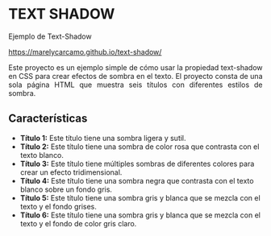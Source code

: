 # TEXT SHADOW

Ejemplo de Text-Shadow

https://marelycarcamo.github.io/text-shadow/
<p align="justify">Este proyecto es un ejemplo simple de cómo usar la propiedad text-shadow en CSS para crear efectos de sombra en el texto. El proyecto consta de una sola página HTML que muestra seis títulos con diferentes estilos de sombra.</p>

## Características
- **Título 1:** Este título tiene una sombra ligera y sutil.
- **Título 2:** Este título tiene una sombra de color rosa que contrasta con el texto blanco.
- **Título 3:** Este título tiene múltiples sombras de diferentes colores para crear un efecto tridimensional.
- **Título 4:** Este título tiene una sombra negra que contrasta con el texto blanco sobre un fondo gris.
- **Título 5:** Este título tiene una sombra gris y blanca que se mezcla con el texto y el fondo grises.
- **Título 6:** Este título tiene una sombra gris y blanca que se mezcla con el texto y el fondo de color gris claro.
